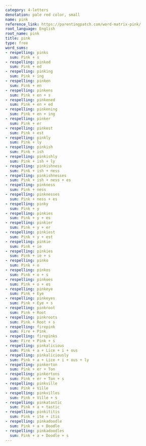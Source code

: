 ```yaml
---
category: 4-letters
denotation: pale red color, small
name: pink
reference_link: https://parentingpatch.com/word-matrix-pink/
root_language: English
root_name: pink
title: pink
type: free
word_sums:
- respelling: pinks
  sum: Pink + s
- respelling: pinked
  sum: Pink + ed
- respelling: pinking
  sum: Pink + ing
- respelling: pinken
  sum: Pink + en
- respelling: pinkens
  sum: Pink + en + s
- respelling: pinkened
  sum: Pink + en + ed
- respelling: pinkening
  sum: Pink + en + ing
- respelling: pinker
  sum: Pink + er
- respelling: pinkest
  sum: Pink + est
- respelling: pinkly
  sum: Pink + ly
- respelling: pinkish
  sum: Pink + ish
- respelling: pinkishly
  sum: Pink + ish + ly
- respelling: pinkishness
  sum: Pink + ish + ness
- respelling: pinkishnesses
  sum: Pink + ish + ness + es
- respelling: pinkness
  sum: Pink + ness
- respelling: pinknesses
  sum: Pink + ness + es
- respelling: pinky
  sum: Pink + y
- respelling: pinkies
  sum: Pink + y + es
- respelling: pinkier
  sum: Pink + y + er
- respelling: pinkiest
  sum: Pink + y + est
- respelling: pinkie
  sum: Pink + ie
- respelling: pinkies
  sum: Pink + ie + s
- respelling: pinko
  sum: Pink + o
- respelling: pinkos
  sum: Pink + o + s
- respelling: pinkoes
  sum: Pink + o + es
- respelling: pinkeye
  sum: Pink + Eye
- respelling: pinkeyes
  sum: Pink + Eye + s
- respelling: pinkroot
  sum: Pink + Root
- respelling: pinkroots
  sum: Pink + Root + s
- respelling: firepink
  sum: Fire + Pink
- respelling: firepinks
  sum: Fire + Pink + s
- respelling: pinkalicious
  sum: Pink + a + Lice + i + ous
- respelling: pinkaliciously
  sum: Pink + a + Lice + i + ous + ly
- respelling: pinkerton
  sum: Pink + er + Ton
- respelling: pinkertons
  sum: Pink + er + Ton + s
- respelling: pinkville
  sum: Pink + Ville
- respelling: pinkvilles
  sum: Pink + Ville + s
- respelling: pinkatastic
  sum: Pink + a + tastic
- respelling: pinkititis
  sum: Pink + ite + itis
- respelling: pinkadoodle
  sum: Pink + a + Doodle
- respelling: pinkadoodles
  sum: Pink + a + Doodle + s
---
```


